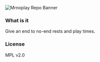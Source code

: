 
![Mrnoplay Repo Banner](https://i.loli.net/2020/01/17/MgyzH1qCa3QwVZ6.png)

### What is it

Give an end to no-end rests and play times.

### License

MPL v2.0
